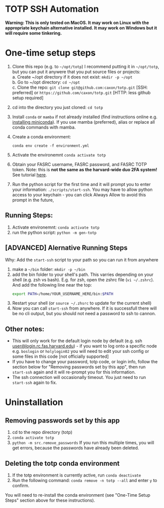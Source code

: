 # TOTP SSH Automation

**Warning: This is only tested on MacOS. It may work on Linux with the appropriate keychain alternative installed. It may work on Windows but it will require some tinkering.**

# One-time setup steps

1. Clone this repo (e.g. to `~/opt/totp`)
I recommend putting it in `~/opt/totp`, but you can put it anywere that you put source files or projects:  
 a. Create ~/opt directory if it does not exist: `mkdir -p ~/opt`  
 b. Go to ~/opt directory: `cd ~/opt`  
 c. Clone the repo: `git clone git@github.com:caxon/totp.git` [SSH: preferred] or `https://github.com/caxon/totp.git` [HTTP: less github setup required]  

2. cd into the directory you just cloned: `cd totp`
3. Install `conda` or `mamba` if not already installed (find instructions online e.g. [installing miniconda](https://docs.anaconda.com/free/miniconda/)). If you use mamba (preferred), alias or replace all conda commands with mamba.
4. Create a conda environment:
    ```
    conda env create -f environment.yml
    ```
5. Activate the environemnt `conda activate totp`
6. Obtain your FASRC username, FASRC password, and FASRC TOTP token. Note: this is **not the same as the harvard-wide duo 2FA system!** See tutorial [here](./tutorial/OBTAIN_FASRC_TOKEN.md).
7. Run the python script for the first time and it will prompt you to enter your information: `./scripts/start-ssh`. You may have to allow python access to your keychain - you can click Always Allow to avoid this prompt in the future,


## Running Steps: 
1. Activate environemnt: `conda activate totp`
2. run the python script: `python -m gen-totp`


## [ADVANCED] Alernative Running Steps
Why: Add the `start-ssh` script to your path so you can run it from anywhere
1. make a `~/bin` folder: `mkdir -p ~/bin`
2. add the bin folder to your shell's path. This varries depending on your shell (e.g. zsh vs bash). E.g. for zsh, open the zshrc file (`vi ~/.zshrc`). And add the following line near the top: 
    ```bash
    export PATH=/home/YOUR_USERNAME_HERE/bin:$PATH 
    ```
3. Restart your shell (or `source ~/.zhsrc` to update for the current shell)
4. Now you can call `start-ssh` from anywhere. If it is successfull there will be no cli output, but you should not need a password to ssh to cannon.



## Other notes:
- This will only work for the default login node by default (e.g. ssh user@login.rc.fas.harvard.edu) - if you want to log onto a specific node e.g. `boslogin` or `holylogin02` you will need to edit your ssh config or some files in this code [not officially supported] 
- If you have to change your password, totp code, or login info, follow the section below for "Removing passwords set by this app", then run `start-ssh` again and it will re-prompt you for this information.
- The ssh connection will occasionally timeout. You just need to run `start-ssh` again to fix.

# Uninstallation

## Removing passwords set by this app
1. cd to the repo directory (totp)
2. `conda activate totp`
3. `python -m src.remove_passwords`
If you run this multiple times, you will get errors, because the passwords have already been deleted.


## Deleting the totp conda environment
1. If the totp environment is currently active, run `conda deactivate`
2. Run the following command: `conda remove -n totp --all` and enter `y` to confirm.

You will need to re-install the conda environment (see "One-Time Setup  Steps" section above for these instructions).


